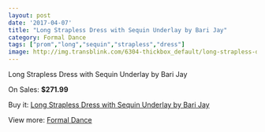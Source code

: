 ```yaml
---
layout: post
date: '2017-04-07'
title: "Long Strapless Dress with Sequin Underlay by Bari Jay"
category: Formal Dance
tags: ["prom","long","sequin","strapless","dress"]
image: http://img.transblink.com/6304-thickbox_default/long-strapless-dress-with-sequin-underlay-by-bari-jay.jpg
---
```

Long Strapless Dress with Sequin Underlay by Bari Jay

On Sales: **$271.99**
<a href="https://www.transblink.com/en/formal-dance/2028-long-strapless-dress-with-sequin-underlay-by-bari-jay.html"><amp-img layout="responsive" width="600" height="600" src="//img.transblink.com/6304-thickbox_default/long-strapless-dress-with-sequin-underlay-by-bari-jay.jpg" alt="Long Strapless Dress with Sequin Underlay by Bari Jay 0" /></a>
<a href="https://www.transblink.com/en/formal-dance/2028-long-strapless-dress-with-sequin-underlay-by-bari-jay.html"><amp-img layout="responsive" width="600" height="600" src="//img.transblink.com/6305-thickbox_default/long-strapless-dress-with-sequin-underlay-by-bari-jay.jpg" alt="Long Strapless Dress with Sequin Underlay by Bari Jay 1" /></a>

Buy it: [Long Strapless Dress with Sequin Underlay by Bari Jay](https://www.transblink.com/en/formal-dance/2028-long-strapless-dress-with-sequin-underlay-by-bari-jay.html "Long Strapless Dress with Sequin Underlay by Bari Jay")

View more: [Formal Dance](https://www.transblink.com/en/6-formal-dance "Formal Dance")